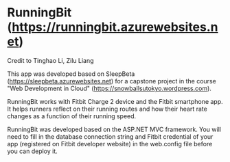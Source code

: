 # RunningBit (https://runningbit.azurewebsites.net)
Credit to Tinghao Li, Zilu Liang

This app was developed based on SleepBeta (https://sleepbeta.azurewebsites.net) for a capstone project in the course "Web Development in Cloud" (https://snowballsutokyo.wordpress.com). 

RunningBit works with Fitbit Charge 2 device and the Fitbit smartphone app. It helps runners reflect on their running routes and how their heart rate changes as a function of their running speed. 

RunningBit was developed based on the ASP.NET MVC framework. You will need to fill in the database connection string and Fitbit credential of your app (registered on Fitbit developer website) in the web.config file before you can deploy it. 
